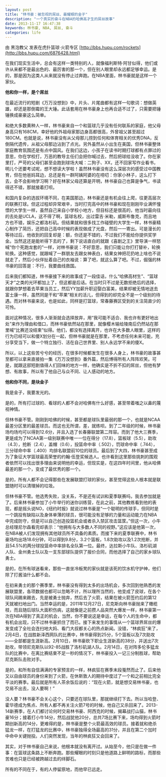 ```yaml
---
layout: post
title: "林书豪：被忽视的屌丝、最耀眼的金子"
description: "一个真实的奋斗在NBA的哈佛高才生的屌丝故事"
date: 2013-11-17 16:47:38
keywords: 林书豪, NBA, 屌丝, 奋斗
categories: life
---
```

由 黑泡教父 发表在虎扑篮球·火箭专区 [http://bbs.hupu.com/rockets](http://bbs.hupu.com/6876428.html)    

在我们现实生活中，总会有这样一类特别的人，就像福利斯特·阿甘似得，他们或许从来都不是最出色的、最厉害的那一个，但在别人眼里却永远都足够幸运。是的，那是因为这类人从来就没有停止过奔跑。在NBA里面，林书豪就是这样一个家伙。

**他和你一样，是个屌丝**

在最近流行的短剧《万万没想到》中，片头、片尾曲都有这样一句歌词：想做英雄，却还是那倒霉的王大锤。此话套用在林书豪身上也再合适不过了，只需要把锤锤换成豪豪这么简单。

和绝大多数黄种人一样，林书豪来自一个和篮球几乎没有任何联系的家庭，他父母身高只有168CM，幸好他的外祖母家那边身高都很高，外曾祖父甚至超过180CM。也就是说，林书豪没有从父母那儿捞到任何和体育相关的优秀DNA，反倒隔代遗传，从祖父母那边沾到了点光。另外虽然从小出生在美国，但林书豪整体家庭教育氛围还是有点中国风。在我们这边，小孩子在读书时期打球都有点罪过的意思，你在学校打，万恶的教导主任们会把你喊过去，然后把球给没收了。你在家里打，严苛的父母们甚至会跑到球场大喊：二狗子、XX，还不回家写作业看书，明儿个还要考试呢，想不想读大学啦！虽然林书豪没有这么深层次的感受过中国教育，但在他爸妈耳边，总还是有一群阿姨阿婆的在唠叨：你家小林子，这么打下去，会不会影响学习啊？好在林家父母还算是开明，林书豪自己也算是争气，书读得还不错，那就接着打呗。


和国内复杂的选拔环境不同，在美国那边，林书豪还是有机会往上爬，往更高层次的联赛打球。但这过程却异常艰辛，当时打完高中的林书豪和现在刚刚毕业满怀憧憬的大学生一样，虽然自己来自小学校小地方，但目标还是很高的，他当时最向往的去处是UCLA，这不得了啊，篮球名校，出过雷吉·米勒，威斯布鲁克，而且地方也不错，娱乐之都洛杉矶。但结果就和很多找工作碰壁的大学生一样，林书豪精心制作了简历，还把自己高中时候的表现做成了光盘，然后一一寄出。可是漫长的等待过后，他收到的回复却是：额，你还是不错的，不过我们不能给你提供奖学金。当然这还是能听得下去的了，剩下说话直白的就跟《喜剧之王》里导演一样怒喊“你个死跑龙套的”一样，对林书豪说：不好意思，我们只能让你打打替补，轮换轮换。这种感觉，就跟喊了一群朋友去跟女神表白，结果女神把花扔地上啥也不说就走了，然后小伙伴扯着自己的衣袖说：算了吧，就这么算了吧。不过，倔强的林书豪的回答是：不行，我要曲线救国。


后来我们都知道，林书豪接下来的故事成了一段佳话，什么“哈佛高材生”、“篮球天才”之类的光环都加上了，但这都是后话。在当时只不过是无数拒绝后的选择，就跟你梦想着去苹果当员工，然后YY加薪升职迎娶白富美，结果却被无情地送去富士康一样，虽然同是干和“苹果”相关的活儿，但得到的却完全不是一个级别的待遇。而对林书豪来说，也是如此，同样是打篮球，常春藤赛区受到的关注简直少的可怜。

面对这种情况，很多人渐渐就会选择放弃，用“我可能不适合、我也许有更好地出处”来作为理由和借口，而林书豪依然站在那里，就像樱木输给陵南后仍然站在那里喊“比赛还没结束”似得。他们，都没有选择离开，也许在大多数人眼里，这样的行为已经可以和傻X划分在一起，但林书豪就是在那里，不考虑任何未来可能，充分享受当下，做一个特立独行、活在自己世界里、别人永远学不来的傻X。

所以，以上这些苦兮兮的经历，在很多时候都发生在很多人身上，林书豪的故事甚至都可以拿来直接拍一集《万万没想到》番外篇，然后博得所有人阵阵欢笑。可是，就跟这部短剧值得人们回味的地方一样，他确实是不折不扣的屌丝，但他有梦想、有故事，所以有了他自己与众不同、让人感动的地方。

**他和你不同，是块金子**


我是金子，我要发光的。

是的，所有打过球的、看球的人都不会对哈佛有什么好感，甚至带着嗤之以鼻的蔑视神情。

但林书豪不管。刚刚到哈佛的时候，甚至都是球队里最弱的那一个，也就是NCAA最差分区里的最差球员。而这也无所谓，差，就练呗。到了二年级的时候，林书豪场均场均可以得到12.6分，并且入选了长春藤联盟第二阵容。而到了他大三赛季，更是成为了NCAA第一级别联赛中唯一一位在得分（17.8），篮板球（5.5），助攻（4.3），抢断（2.4），盖帽（0.6），投篮命中率（.502），罚球命中率（.744），三分球命中率（.400）均排名联盟前10位的球员。最后到了大四，林书豪甚至成为了象征大学篮球最高荣誉的约翰·伍登奖候选人。也许看到这里那些挑刺的围观者依然可以找出很多理由来说明他的幸运，但现实是，在这四年时间里，他从哈佛最差的那一个，变成了最优秀的那一个。

是的，所有人都不会记得那些在发展联盟打球的家伙，甚至觉得这些人根本就是联盟随时可以清理掉的垃圾。

但林书豪不管。他选秀失败，没关系，不是还有试训和夏季联赛吗，我去参加就是了。后来林书豪参加了小牛举行的迷你训练营，在此之前，其他教练看到他的表现，都是摇头说NO，《纽约时报》就说过林书豪是“一个聪明的传球手，但同时是一个跳投有缺陷以及身体单薄的球员，很可能没有足够的力量和运动能力在NBA中完成防守，但是可以自己创造投篮机会或者杀入禁区攻击篮筐。”但这一次，小牛总经理尼尔森看完却表示：“他拥有与大多数人不同的视野。”这应该是他第一次，在NBA被人们发现拥有其他球员所不具备的素质。而接下来的夏季联赛中，林书豪场均出场18.6分钟，可以得到9.8分，3.2个篮板，1.8次助攻以及1.2次抢断，并且54.5%的两分球投篮命中率排名全队第一位。最终，达拉斯小牛队、洛杉矶湖人队、金州勇士队以及一支东部球队提供了报价合同，而他选择了自己的家乡球队勇士。


是的，在所有球迷看来，那些一直坐冷板凳的家伙就是该死的饮水机守护神，他们除了打酱油什么都不会。

在初来勇士的那个赛季里，林书豪没有得到太多的出场机会，多次回到他熟悉的发展联盟里，各项数据也都可以忽略不计，所以理所当然的，他变成了皮球，在各个球队间踢来踢去，先是被勇士抛弃，然后去了火箭，结果在被火箭签约后的第12天就被扫地出门。当然幸运的是，2011年12月27日，尼克斯向林书豪抛来了橄榄枝，而且随后球队大面积伤病，这就像是之前攒人品突然大爆发一样，林书豪第一次在NBA得到了真正的机会，当然，你不要说这是幸运，在每个人的生命中，都有机会出现，只不过林书豪抓住了而已。接下来发生的事情从一个篮球界屌丝的爆发变成了全社会连扫地大妈、看门大叔都关心的热点新闻。没错，“林疯狂”来了，2月4日，在战胜新泽西网队的比赛中，林书豪得到25分，5个篮板以及7次助攻——全部都是生涯新高。2月10日，林书豪砍下职业生涯新高的38分，并送出7次助攻，带领尼克斯队以92-85战胜了洛杉矶湖人队。2月14日，在对阵多伦多猛龙队的比赛中，在离比赛结束不足一秒的情况下，林书豪投入一记三分制胜球，帮助尼克斯队击败对手。


是的，和所有自信满满的专家预言的一样，林疯狂在赛季末段戛然而止了。后来他又以自由球员的身份来到了火箭，在休斯敦人的期待中度过了一个和之前相比完全平淡的赛季。最后就是所有人茶余饭后说的：“现在火箭，就是想交易林书豪，也交易不出去，没人要啊！”

没人要？林书豪不会关心这个，只要还在球队里，那就继续打下去。所以当哈登、霍华德成为焦点、所有人都不再关注火箭7号的时候，他自己又杀回来了。2013-14新赛季，在人们都讨论何时交易林书豪、阿西克的时候，揭幕战打山猫，林书豪16分；接着打小牛14分，然后战犹他20分，总共7场比赛下来，场均得到火箭时期创新高的14分，更难得的是，林书豪是整个火箭最高效的球员。接着就和绝杀猛龙一样，在打猛龙的比赛中，林书豪独得全场最高的31分，并且在第二个加时中命中关键抛投。人们突然发现，当年的林疯狂又会回来了。

其实，对于林书豪自己来说，他根本就没有离开过。从始至今，他只是在做一件事：在篮球这条路上不断奔跑。那些耀眼的时刻只是他道路上鲜明的路标，而那些苦难也只是已经被跨越过去的绊脚石。

所有的不同在于，有的人停留原地，而他早已远走。
